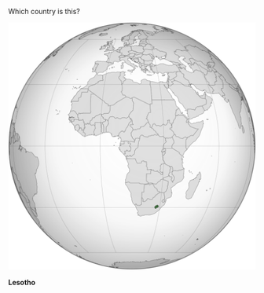 Which country is this?

![Map of a country](images/Lesotho_(orthographic_projection).svg)
<!--question-->
**Lesotho**